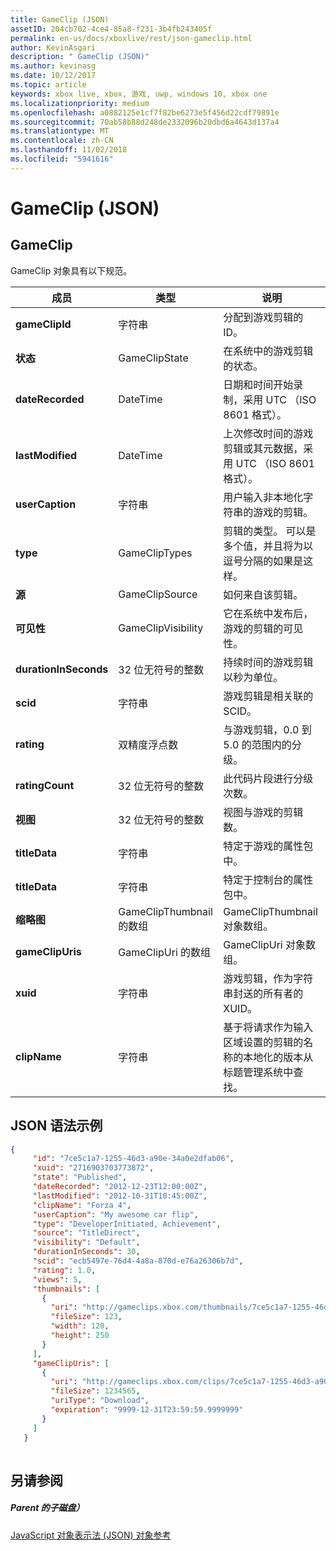 ```yaml
---
title: GameClip (JSON)
assetID: 204cb702-4ce4-85a8-f231-3b4fb243405f
permalink: en-us/docs/xboxlive/rest/json-gameclip.html
author: KevinAsgari
description: " GameClip (JSON)"
ms.author: kevinasg
ms.date: 10/12/2017
ms.topic: article
keywords: xbox live, xbox, 游戏, uwp, windows 10, xbox one
ms.localizationpriority: medium
ms.openlocfilehash: a0882125e1cf7f82be6273e5f456d22cdf79891e
ms.sourcegitcommit: 70ab58b88d248de2332096b20dbd6a4643d137a4
ms.translationtype: MT
ms.contentlocale: zh-CN
ms.lasthandoff: 11/02/2018
ms.locfileid: "5941616"
---
```

# <a name="gameclip-json"></a>GameClip (JSON)
 
<a id="ID4EO"></a>

 
## <a name="gameclip"></a>GameClip
 
GameClip 对象具有以下规范。
 
| 成员| 类型| 说明| 
| --- | --- | --- | 
| <b>gameClipId</b>| 字符串| 分配到游戏剪辑的 ID。| 
| <b>状态</b>| GameClipState| 在系统中的游戏剪辑的状态。| 
| <b>dateRecorded</b>| DateTime| 日期和时间开始录制，采用 UTC （ISO 8601 格式）。| 
| <b>lastModified</b>| DateTime| 上次修改时间的游戏剪辑或其元数据，采用 UTC （ISO 8601 格式）。| 
| <b>userCaption</b>| 字符串| 用户输入非本地化字符串的游戏的剪辑。| 
| <b>type</b>| GameClipTypes| 剪辑的类型。 可以是多个值，并且将为以逗号分隔的如果是这样。| 
| <b>源</b>| GameClipSource| 如何来自该剪辑。| 
| <b>可见性</b>| GameClipVisibility| 它在系统中发布后，游戏的剪辑的可见性。| 
| <b>durationInSeconds</b>| 32 位无符号的整数| 持续时间的游戏剪辑以秒为单位。| 
| <b>scid</b>| 字符串| 游戏剪辑是相关联的 SCID。| 
| <b>rating</b>| 双精度浮点数| 与游戏剪辑，0.0 到 5.0 的范围内的分级。| 
| <b>ratingCount</b>| 32 位无符号的整数| 此代码片段进行分级次数。| 
| <b>视图</b>| 32 位无符号的整数| 视图与游戏的剪辑数。| 
| <b>titleData</b>| 字符串| 特定于游戏的属性包中。| 
| <b>titleData</b>| 字符串| 特定于控制台的属性包中。| 
| <b>缩略图</b>| GameClipThumbnail 的数组| GameClipThumbnail 对象数组。| 
| <b>gameClipUris</b>| GameClipUri 的数组| GameClipUri 对象数组。| 
| <b>xuid</b>| 字符串| 游戏剪辑，作为字符串封送的所有者的 XUID。| 
| <b>clipName</b>| 字符串| 基于将请求作为输入区域设置的剪辑的名称的本地化的版本从标题管理系统中查找。| 
  
<a id="ID4ERH"></a>

 
## <a name="sample-json-syntax"></a>JSON 语法示例
 

```json
{
     "id": "7ce5c1a7-1255-46d3-a90e-34a0e2dfab06",
     "xuid": "2716903703773872",
     "state": "Published", 
     "dateRecorded": "2012-12-23T12:00:00Z",
     "lastModified": "2012-10-31T10:45:00Z",
     "clipName": "Forza 4",
     "userCaption": "My awesome car flip",
     "type": "DeveloperInitiated, Achievement",
     "source": "TitleDirect",
     "visibility": "Default",
     "durationInSeconds": 30,
     "scid": "ecb5497e-76d4-4a8a-870d-e76a26306b7d",
     "rating": 1.0,
     "views": 5,
     "thumbnails": [
       {
         "uri": "http://gameclips.xbox.com/thumbnails/7ce5c1a7-1255-46d3-a90e-34a0e2dfab06/small.jpg",
         "fileSize": 123,
         "width": 120,
         "height": 250
       }
     ],
     "gameClipUris": [
       {
         "uri": "http://gameclips.xbox.com/clips/7ce5c1a7-1255-46d3-a90e-34a0e2dfab06/clip.mp4",
         "fileSize": 1234565,
         "uriType": "Download",
         "expiration": "9999-12-31T23:59:59.9999999"
       }
     ]
   }
    
```

  
<a id="ID4E1H"></a>

 
## <a name="see-also"></a>另请参阅
 
<a id="ID4E3H"></a>

 
##### <a name="parent"></a>Parent 的子磁盘） 

[JavaScript 对象表示法 (JSON) 对象参考](atoc-xboxlivews-reference-json.md)

   